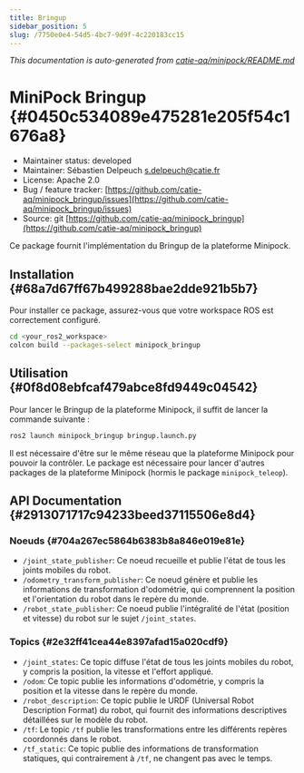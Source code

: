 ```yaml
---
title: Bringup
sidebar_position: 5
slug: /7750e0e4-54d5-4bc7-9d9f-4c220183cc15
---
```




_This documentation is auto-generated from_ [_catie-aq/minipock/README.md_](https://github.com/catie-aq/minipock)

# MiniPock Bringup {#0450c534089e475281e205f54c1676a8}

- Maintainer status: developed
- Maintainer: Sébastien Delpeuch [s.delpeuch@catie.fr](mailto:s.delpeuch@catie.fr)
- License: Apache 2.0
- Bug / feature tracker: [https://github.com/catie-aq/minipock_bringup/issues](https://github.com/catie-aq/minipock_bringup/issues)
- Source: git [https://github.com/catie-aq/minipock_bringup](https://github.com/catie-aq/minipock_bringup)

Ce package fournit l'implémentation du Bringup de la plateforme Minipock.

## Installation {#68a7d67ff67b499288bae2dde921b5b7}

Pour installer ce package, assurez-vous que votre workspace ROS est correctement configuré.

```bash
cd <your_ros2_workspace>
colcon build --packages-select minipock_bringup
```

## Utilisation {#0f8d08ebfcaf479abce8fd9449c04542}

Pour lancer le Bringup de la plateforme Minipock, il suffit de lancer la commande suivante :

```bash
ros2 launch minipock_bringup bringup.launch.py
```

Il est nécessaire d'être sur le même réseau que la plateforme Minipock pour pouvoir la contrôler. Le package est nécessaire pour lancer d'autres packages de la plateforme Minipock (hormis le package `minipock_teleop`).

## API Documentation {#2913071717c94233beed37115506e8d4}

### Noeuds {#704a267ec5864b6383b8a846e019e81e}

- `/joint_state_publisher`: Ce noeud recueille et publie l'état de tous les joints mobiles du robot.
- `/odometry_transform_publisher`: Ce noeud génère et publie les informations de transformation d'odométrie, qui comprennent la position et l'orientation du robot dans le repère du monde.
- `/robot_state_publisher`: Ce noeud publie l'intégralité de l'état (position et vitesse) du robot sur le sujet `/joint_states`.

### Topics {#2e32ff41cea44e8397afad15a020cdf9}

- `/joint_states`: Ce topic diffuse l'état de tous les joints mobiles du robot, y compris la position, la vitesse et l'effort appliqué.
- `/odom`: Ce topic publie les informations d'odométrie, y compris la position et la vitesse dans le repère du monde.
- `/robot_description`: Ce topic publie le URDF (Universal Robot Description Format) du robot, qui fournit des informations descriptives détaillées sur le modèle du robot.
- `/tf`: Le topic `/tf` publie les transformations entre les différents repères coordonnés dans le robot.
- `/tf_static`: Ce topic publie des informations de transformation statiques, qui contrairement à `/tf`, ne changent pas avec le temps.
